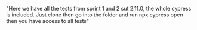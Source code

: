 "Here we have all the tests from sprint 1 and 2 sut 2.11.0, the whole cypress is included. Just clone then go into the folder and run npx cypress open then you have access to all tests" 
